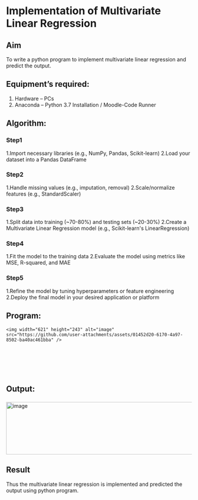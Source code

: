 # Implementation of Multivariate Linear Regression
## Aim
To write a python program to implement multivariate linear regression and predict the output.
## Equipment’s required:
1.	Hardware – PCs
2.	Anaconda – Python 3.7 Installation / Moodle-Code Runner
## Algorithm:
### Step1
1.Import necessary libraries (e.g., NumPy, Pandas, Scikit-learn) 2.Load your dataset into a Pandas DataFrame
<br>

### Step2
1.Handle missing values (e.g., imputation, removal) 2.Scale/normalize features (e.g., StandardScaler)
<br>

### Step3
1.Split data into training (~70-80%) and testing sets (~20-30%) 2.Create a Multivariate Linear Regression
model (e.g., Scikit-learn's LinearRegression)
<br>

### Step4
1.Fit the model to the training data 2.Evaluate the model using metrics like MSE, R-squared, and MAE
<br>

### Step5
1.Refine the model by tuning hyperparameters or feature engineering 2.Deploy the final model in your
desired application or platform
<br>

## Program:
```
<img width="621" height="243" alt="image" src="https://github.com/user-attachments/assets/01452d20-6170-4a97-8502-ba40ac461bba" />







```
## Output:

###
<img width="730" height="142" alt="image" src="https://github.com/user-attachments/assets/f7d1a5ae-1a9b-48d0-95e6-2c590406e07c" />


<br>

## Result
Thus the multivariate linear regression is implemented and predicted the output using python program.
